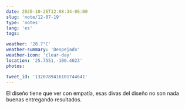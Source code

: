 ```yaml
---
date: 2020-10-26T12:08:34-06:00
slug: 'note/12-07-19'
type: 'notes'
lang: 'es'
tags:

weather: '28.7°C'
weather-summary: 'Despejado'
weather-icon: 'clear-day'
location: '25.7551,-100.4023'
photos:

tweet_id: '1320789416101744641'
---
```

El diseño tiene que ver con empatía, esas divas del diseño no son nada buenas entregando resultados. 